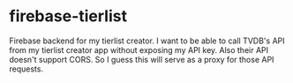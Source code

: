 # firebase-tierlist
Firebase backend for my tierlist creator. I want to be able to call TVDB's API from my tierlist creator app without exposing my API key. Also their API doesn't support CORS. So I guess this will serve as a proxy for those API requests.